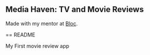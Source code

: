 ## Media Haven: TV and Movie Reviews

Made with my mentor at [Bloc](http://bloc.io).

== README

My First movie review app

